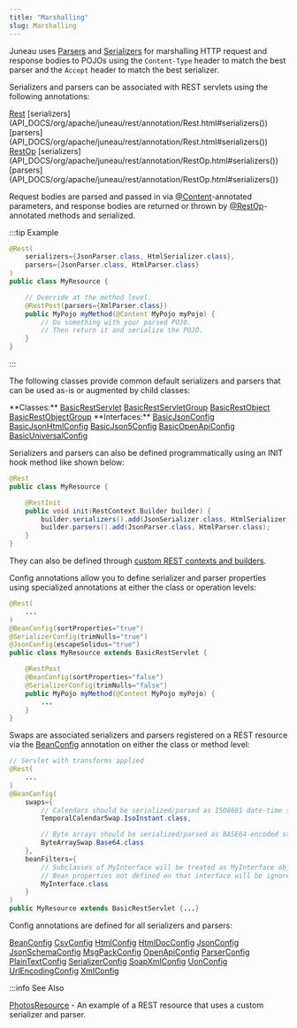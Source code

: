 ```yaml
---
title: "Marshalling"
slug: Marshalling
---
```


Juneau uses <a href="/site/apidocs/org/apache/juneau/parser/Parser.html" target="_blank">Parsers</a> and <a href="/site/apidocs/org/apache/juneau/serializer/Serializer.html" target="_blank">Serializers</a> for marshalling HTTP request and response bodies to POJOs using the `Content-Type` header to match the best parser and the `Accept` header to match the best serializer.

Serializers and parsers can be associated with REST servlets using the following annotations:

<tree>
<node-0><java-annotation><a href="/site/apidocs/org/apache/juneau/rest/annotation/Rest.html" target="_blank">Rest</a></java-annotation></node-0>
<node-1><java-method-annotation>[serializers](API_DOCS/org/apache/juneau/rest/annotation/Rest.html#serializers())</java-method-annotation></node-1>
<node-1><java-method-annotation>[parsers](API_DOCS/org/apache/juneau/rest/annotation/Rest.html#serializers())</java-method-annotation></node-1>
<node-0><java-annotation><a href="/site/apidocs/org/apache/juneau/rest/annotation/RestOp.html" target="_blank">RestOp</a></java-annotation></node-0>
<node-1><java-method-annotation>[serializers](API_DOCS/org/apache/juneau/rest/annotation/RestOp.html#serializers())</java-method-annotation></node-1>
<node-1><java-method-annotation>[parsers](API_DOCS/org/apache/juneau/rest/annotation/RestOp.html#serializers())</java-method-annotation></node-1>
</tree>

Request bodies are parsed and passed in via <a href="/site/apidocs/org/apache/juneau/http/annotation/Content.html" target="_blank">@Content</a>-annotated parameters, and response bodies are returned or thrown by <a href="/site/apidocs/org/apache/juneau/rest/annotation/RestOp.html" target="_blank">@RestOp</a>-annotated methods and serialized.

:::tip Example
```java
@Rest(
    serializers={JsonParser.class, HtmlSerializer.class},
    parsers={JsonParser.class, HtmlParser.class}
)
public class MyResource {

    // Override at the method level.
    @RestPost(parsers={XmlParser.class})
    public MyPojo myMethod(@Content MyPojo myPojo) {
        // Do something with your parsed POJO.
        // Then return it and serialize the POJO.
    }
}
```
:::

The following classes provide common default serializers and parsers that can be
used as-is or augmented by child classes:

<tree>
<node-0>**Classes:**</node-0>
<node-1><javac-abstract-class><a href="/site/apidocs/org/apache/juneau/rest/servlet/BasicRestServlet.html" target="_blank">BasicRestServlet</a></javac-abstract-class> <javac-abstract-class><a href="/site/apidocs/org/apache/juneau/rest/servlet/BasicRestServletGroup.html" target="_blank">BasicRestServletGroup</a></javac-abstract-class> <javac-abstract-class><a href="/site/apidocs/org/apache/juneau/rest/servlet/BasicRestObject.html" target="_blank">BasicRestObject</a></javac-abstract-class> <javac-abstract-class><a href="/site/apidocs/org/apache/juneau/rest/servlet/BasicRestObjectGroup.html" target="_blank">BasicRestObjectGroup</a></javac-abstract-class></node-1>
<node-0>**Interfaces:**</node-0>
<node-1><javac-interface><a href="/site/apidocs/org/apache/juneau/rest/config/BasicJsonConfig.html" target="_blank">BasicJsonConfig</a></javac-interface> <javac-interface><a href="/site/apidocs/org/apache/juneau/rest/config/BasicJsonHtmlConfig.html" target="_blank">BasicJsonHtmlConfig</a></javac-interface> <javac-interface><a href="/site/apidocs/org/apache/juneau/rest/config/BasicJson5Config.html" target="_blank">BasicJson5Config</a></javac-interface> <javac-interface><a href="/site/apidocs/org/apache/juneau/rest/config/BasicOpenApiConfig.html" target="_blank">BasicOpenApiConfig</a></javac-interface> <javac-interface><a href="/site/apidocs/org/apache/juneau/rest/config/BasicUniversalConfig.html" target="_blank">BasicUniversalConfig</a></javac-interface></node-1>
</tree>

Serializers and parsers can also be defined programmatically using an INIT hook method like shown below:

```java
@Rest
public class MyResource {

    @RestInit
    public void init(RestContext.Builder builder) {
        builder.serializers().add(JsonSerializer.class, HtmlSerializer.class);
        builder.parsers().add(JsonParser.class, HtmlParser.class);
    }
}
```

They can also be defined through [custom REST contexts and builders](/docs/topics/RestContext).

Config annotations allow you to define serializer and parser properties using specialized annotations at either the
class or operation levels:

```java
@Rest(
    ...
)
@BeanConfig(sortProperties="true")
@SerializerConfig(trimNulls="true")
@JsonConfig(escapeSolidus="true")
public class MyResource extends BasicRestServlet {

    @RestPost
    @BeanConfig(sortProperties="false")
    @SerializerConfig(trimNulls="false")
    public MyPojo myMethod(@Content MyPojo myPojo) {
        ...
    }
}
```

Swaps are associated serializers and parsers registered on a REST resource via the <a href="/site/apidocs/org/apache/juneau/annotation/BeanConfig.html" target="_blank">BeanConfig</a> annotation on either the class or method level:

```java
// Servlet with transforms applied
@Rest(
    ...
)
@BeanConfig(
    swaps={
        // Calendars should be serialized/parsed as ISO8601 date-time strings
        TemporalCalendarSwap.IsoInstant.class,

        // Byte arrays should be serialized/parsed as BASE64-encoded strings
        ByteArraySwap.Base64.class
    },
    beanFilters={
        // Subclasses of MyInterface will be treated as MyInterface objects.
        // Bean properties not defined on that interface will be ignored.
        MyInterface.class
    }
)
public MyResource extends BasicRestServlet {...}
```

Config annotations are defined for all serializers and parsers:

<tree>
<node-0><javac-annotation><a href="/site/apidocs/org/apache/juneau/annotation/BeanConfig.html" target="_blank">BeanConfig</a></javac-annotation> <javac-annotation><a href="/site/apidocs/org/apache/juneau/csv/annotation/CsvConfig.html" target="_blank">CsvConfig</a></javac-annotation> <javac-annotation><a href="/site/apidocs/org/apache/juneau/html/annotation/HtmlConfig.html" target="_blank">HtmlConfig</a></javac-annotation> <javac-annotation><a href="/site/apidocs/org/apache/juneau/html/annotation/HtmlDocConfig.html" target="_blank">HtmlDocConfig</a></javac-annotation> <javac-annotation><a href="/site/apidocs/org/apache/juneau/json/annotation/JsonConfig.html" target="_blank">JsonConfig</a></javac-annotation> <javac-annotation><a href="/site/apidocs/org/apache/juneau/jsonschema/annotation/JsonSchemaConfig.html" target="_blank">JsonSchemaConfig</a></javac-annotation> <javac-annotation><a href="/site/apidocs/org/apache/juneau/msgpack/annotation/MsgPackConfig.html" target="_blank">MsgPackConfig</a></javac-annotation> <javac-annotation><a href="/site/apidocs/org/apache/juneau/oapi/annotation/OpenApiConfig.html" target="_blank">OpenApiConfig</a></javac-annotation> <javac-annotation><a href="/site/apidocs/org/apache/juneau/parser/annotation/ParserConfig.html" target="_blank">ParserConfig</a></javac-annotation> <javac-annotation><a href="/site/apidocs/org/apache/juneau/plaintext/annotation/PlainTextConfig.html" target="_blank">PlainTextConfig</a></javac-annotation> <javac-annotation><a href="/site/apidocs/org/apache/juneau/serializer/annotation/SerializerConfig.html" target="_blank">SerializerConfig</a></javac-annotation> <javac-annotation><a href="/site/apidocs/org/apache/juneau/soap/annotation/SoapXmlConfig.html" target="_blank">SoapXmlConfig</a></javac-annotation> <javac-annotation><a href="/site/apidocs/org/apache/juneau/uon/annotation/UonConfig.html" target="_blank">UonConfig</a></javac-annotation> <javac-annotation><a href="/site/apidocs/org/apache/juneau/urlencoding/annotation/UrlEncodingConfig.html" target="_blank">UrlEncodingConfig</a></javac-annotation> <javac-annotation><a href="/site/apidocs/org/apache/juneau/xml/annotation/XmlConfig.html" target="_blank">XmlConfig</a></javac-annotation></node-0>
</tree>

:::info See Also

<tree>
<node-0><java-class><a href="/site/apidocs/org/apache/juneau/examples/rest/PhotosResource.html" target="_blank">PhotosResource</a></java-class> - An example of a REST resource that uses a custom serializer and parser.</node-0>
</tree>